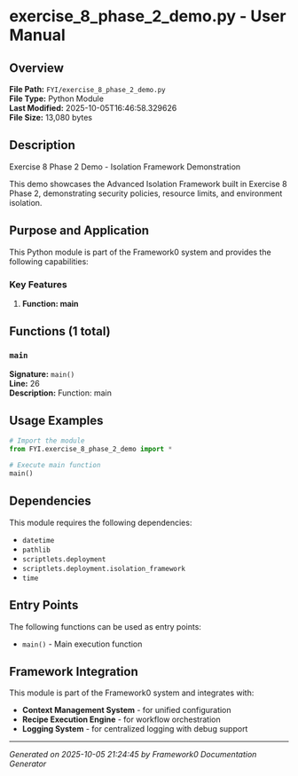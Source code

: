 # exercise_8_phase_2_demo.py - User Manual

## Overview
**File Path:** `FYI/exercise_8_phase_2_demo.py`  
**File Type:** Python Module  
**Last Modified:** 2025-10-05T16:46:58.329626  
**File Size:** 13,080 bytes  

## Description
Exercise 8 Phase 2 Demo - Isolation Framework Demonstration

This demo showcases the Advanced Isolation Framework built in Exercise 8 Phase 2,
demonstrating security policies, resource limits, and environment isolation.

## Purpose and Application
This Python module is part of the Framework0 system and provides the following capabilities:

### Key Features
1. **Function: main**

## Functions (1 total)

### `main`

**Signature:** `main()`  
**Line:** 26  
**Description:** Function: main


## Usage Examples

```python
# Import the module
from FYI.exercise_8_phase_2_demo import *

# Execute main function
main()
```


## Dependencies

This module requires the following dependencies:

- `datetime`
- `pathlib`
- `scriptlets.deployment`
- `scriptlets.deployment.isolation_framework`
- `time`


## Entry Points

The following functions can be used as entry points:

- `main()` - Main execution function


## Framework Integration

This module is part of the Framework0 system and integrates with:

- **Context Management System** - for unified configuration
- **Recipe Execution Engine** - for workflow orchestration
- **Logging System** - for centralized logging with debug support


---
*Generated on 2025-10-05 21:24:45 by Framework0 Documentation Generator*
